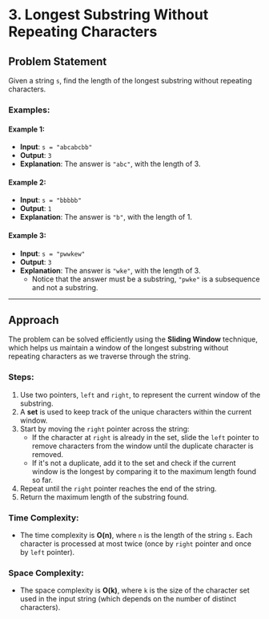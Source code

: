 # 3. Longest Substring Without Repeating Characters

## Problem Statement

Given a string `s`, find the length of the longest substring without repeating characters.

### Examples:

#### Example 1:
- **Input**: `s = "abcabcbb"`
- **Output**: `3`
- **Explanation**: The answer is `"abc"`, with the length of 3.

#### Example 2:
- **Input**: `s = "bbbbb"`
- **Output**: `1`
- **Explanation**: The answer is `"b"`, with the length of 1.

#### Example 3:
- **Input**: `s = "pwwkew"`
- **Output**: `3`
- **Explanation**: The answer is `"wke"`, with the length of 3.
  - Notice that the answer must be a substring, `"pwke"` is a subsequence and not a substring.

---

## Approach

The problem can be solved efficiently using the **Sliding Window** technique, which helps us maintain a window of the longest substring without repeating characters as we traverse through the string.

### Steps:
1. Use two pointers, `left` and `right`, to represent the current window of the substring.
2. A **set** is used to keep track of the unique characters within the current window.
3. Start by moving the `right` pointer across the string:
   - If the character at `right` is already in the set, slide the `left` pointer to remove characters from the window until the duplicate character is removed.
   - If it's not a duplicate, add it to the set and check if the current window is the longest by comparing it to the maximum length found so far.
4. Repeat until the `right` pointer reaches the end of the string.
5. Return the maximum length of the substring found.

### Time Complexity:
- The time complexity is **O(n)**, where `n` is the length of the string `s`. Each character is processed at most twice (once by `right` pointer and once by `left` pointer).

### Space Complexity:
- The space complexity is **O(k)**, where `k` is the size of the character set used in the input string (which depends on the number of distinct characters).


